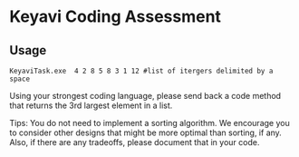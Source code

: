 # Keyavi Coding Assessment

## Usage

```shell
KeyaviTask.exe  4 2 8 5 8 3 1 12 #list of itergers delimited by a space
```

Using your strongest coding language, please send back a code method that returns the 3rd largest element in a list.

Tips:
You do not need to implement a sorting algorithm. We encourage you to consider other designs that might be more optimal than sorting, if any. Also, if there are any tradeoffs, please document that in your code.
